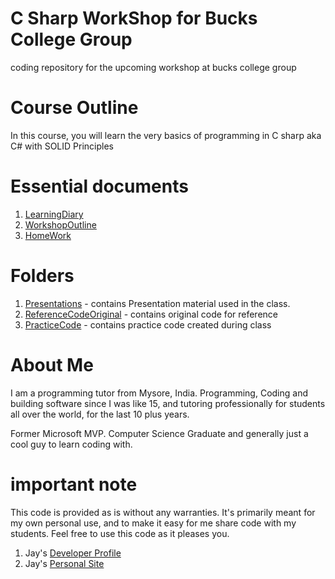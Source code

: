 # C Sharp WorkShop for Bucks College Group

coding repository for the upcoming workshop at bucks college group

# Course Outline

In this course, you will learn the very basics of programming in C sharp aka C# with SOLID Principles

# Essential documents

1. [LearningDiary](LearningDiary.md)
1. [WorkshopOutline](WorkshopOutline.md)
1. [HomeWork](HomeWork.md)

# Folders

1. [Presentations](PresentationPPTPDFS) - contains Presentation material used in the class.
1. [ReferenceCodeOriginal](ReferenceCodeOriginal) - contains original code for reference
1. [PracticeCode](PracticeCode) - contains practice code created during class

# About Me

I am a programming tutor from Mysore, India. Programming, Coding and building software since I was like 15, and tutoring professionally for students all over the world, for the last 10 plus years. 

Former Microsoft MVP. Computer Science Graduate and generally just a cool guy to learn coding with.

# important note 

This code is provided as is without any warranties. It's primarily meant for my own personal use, and to make it easy for me share code with my students. Feel free to use this code as it pleases you.

1. Jay's [Developer Profile](https://jay-study-nildana.github.io/developerprofile)
1. Jay's [Personal Site](https://stories.thechalakas.com/)

